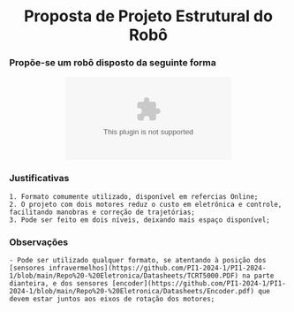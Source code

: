 <center>

# Proposta de Projeto Estrutural do Robô

</center>

### Propõe-se um robô disposto da seguinte forma
<center>

![Estrutura Simplificada](link.com)

</center>

### Justificativas
	1. Formato comumente utilizado, disponível em refercias Online;  
	2. O projeto com dois motores reduz o custo em eletrônica e controle, facilitando manobras e correção de trajetórias;  
	3. Pode ser feito em dois níveis, deixando mais espaço disponível;
 
 ### Observações  
 
	- Pode ser utilizado qualquer formato, se atentando à posição dos [sensores infravermelhos](https://github.com/PI1-2024-1/PI1-2024-1/blob/main/Repo%20-%20Eletronica/Datasheets/TCRT5000.PDF) na parte dianteira, e dos sensores [encoder](https://github.com/PI1-2024-1/PI1-2024-1/blob/main/Repo%20-%20Eletronica/Datasheets/Encoder.pdf) que devem estar juntos aos eixos de rotação dos motores;